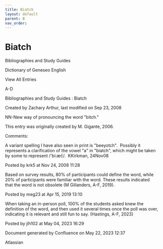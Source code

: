 ```yaml
---
title: Biatch
layout: default
parent: B
nav_order:
---
```


# Biatch

Bibliographies and Study Guides

Dictionary of Geneseo English

View All Entries

A-D

Bibliographies and Study Guides : Biatch

Created by  Zachary Arthur, last modified on Sep 23, 2008

NN-New way of pronouncing the word &quot;bitch.&quot; 

This entry was originally created by M. Gigante, 2006.

Comments:

A variant spelling I have also seen in print is &quot;beeyotch&quot;.  Possibly it represents a clarification of the vowel &quot;a&quot; in &quot;biatch&quot;, which might be taken by some to represent /'bi:æč/.  KKirkman, 24Nov08

Posted by krk5 at Nov 24, 2008 11:28

Based on survey results, 80% of participants could define the word, while 20% of participants were familiar with the word. These results indicated that the word is not obsolete (M Gillanders, A-F, 2019).

Posted by meg23 at Apr 15, 2019 13:10

When taking an in-person poll, 100% of the students asked knew the definition of the word, and then used it several times once the poll was over, indicating it is relevant and still fun to say. (Hastings, A-F, 2023)

Posted by jlh102 at May 04, 2023 16:29

Document generated by Confluence on May 22, 2023 12:37

Atlassian
